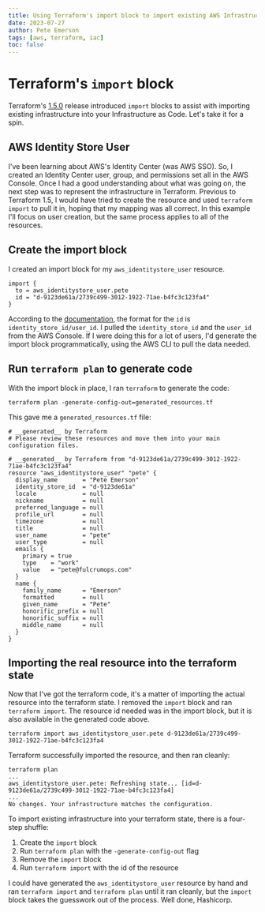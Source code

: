```yaml
---
title: Using Terraform's import block to import existing AWS Infrastructure
date: 2023-07-27
author: Pete Emerson
tags: [aws, terraform, iac]
toc: false
---
```


# Terraform's `import` block

Terraform's [1.5.0](https://github.com/hashicorp/terraform/blob/v1.5/CHANGELOG.md#150-june-12-2023) release introduced `import` blocks to assist with importing
existing infrastructure into your Infrastructure as Code. Let's take it for a spin.

## AWS Identity Store User

I've been learning about AWS's Identity Center (was AWS SSO). So, I created an Identity Center user, group, and permissions set all in the AWS Console.
Once I had a good understanding about what was going on, the next step was to represent the infrastructure in Terraform. Previous to Terraform 1.5, I would
have tried to create the resource and used `terraform import` to pull it in, hoping that my mapping was all correct. In this example I'll focus on user creation,
but the same process applies to all of the resources.

## Create the import block

I created an import block for my `aws_identitystore_user` resource.

```
import {
  to = aws_identitystore_user.pete
  id = "d-9123de61a/2739c499-3012-1922-71ae-b4fc3c123fa4"
}
```

According to the [documentation](https://registry.terraform.io/providers/hashicorp/aws/latest/docs/resources/identitystore_user), the format for the `id` is
`identity_store_id/user_id`. I pulled the `identity_store_id` and the `user_id` from the AWS Console. If I were doing this for a lot of users, I'd generate the
import block programmatically, using the AWS CLI to pull the data needed.

## Run `terraform plan` to generate code

With the import block in place, I ran `terraform` to generate the code:

```
terraform plan -generate-config-out=generated_resources.tf
```

This gave me a `generated_resources.tf` file:

```
# __generated__ by Terraform
# Please review these resources and move them into your main configuration files.

# __generated__ by Terraform from "d-9123de61a/2739c499-3012-1922-71ae-b4fc3c123fa4"
resource "aws_identitystore_user" "pete" {
  display_name       = "Pete Emerson"
  identity_store_id  = "d-9123de61a"
  locale             = null
  nickname           = null
  preferred_language = null
  profile_url        = null
  timezone           = null
  title              = null
  user_name          = "pete"
  user_type          = null
  emails {
    primary = true
    type    = "work"
    value   = "pete@fulcrumops.com"
  }
  name {
    family_name      = "Emerson"
    formatted        = null
    given_name       = "Pete"
    honorific_prefix = null
    honorific_suffix = null
    middle_name      = null
  }
}
```

## Importing the real resource into the terraform state

Now that I've got the terraform code, it's a matter of importing the actual resource into the terraform state. I removed the `import` block and ran `terraform import`.
The resource id needed was in the import block, but it is also available in the generated code above.

```
terraform import aws_identitystore_user.pete d-9123de61a/2739c499-3012-1922-71ae-b4fc3c123fa4
```

Terraform successfully imported the resource, and then ran cleanly:

```
terraform plan
...
aws_identitystore_user.pete: Refreshing state... [id=d-9123de61a/2739c499-3012-1922-71ae-b4fc3c123fa4]
...
No changes. Your infrastructure matches the configuration.
```

To import existing infrastructure into your terraform state, there is a four-step shuffle:

1. Create the `import` block
1. Run `terraform plan` with the `-generate-config-out` flag
1. Remove the `import` block
1. Run `terraform import` with the id of the resource

I could have generated the `aws_identitystore_user` resource by hand and ran `terraform import` and `terraform plan` until it ran cleanly,
but the `import` block takes the guesswork out of the process. Well done, Hashicorp.
